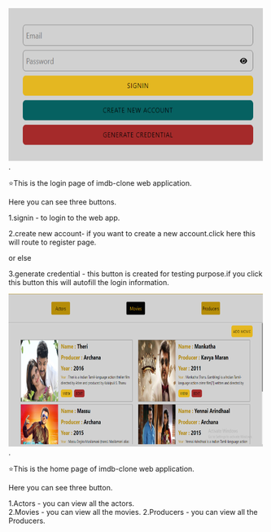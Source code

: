 
<img src="./public/loginpage.png" width="500" height="300"/>.

:star:This is the login page of imdb-clone web application.

Here you can see three buttons.

1.signin - to login to the web app.

2.create new account- if you want to create a new account.click here this will route to register page.

or else

3.generate credential - this button is created for testing purpose.if you click this button this will autofill the login information.

<img src="./public/homepage.png" width="500" height="300"/>.

:star:This is the home page of imdb-clone web application.

Here you can see three button.

1.Actors - you can view all the actors.<br/>
2.Movies - you can view all the movies.
2.Producers - you can view all the Producers.
